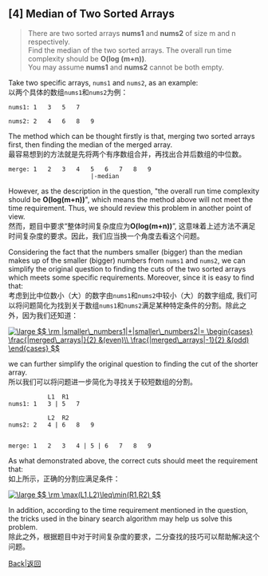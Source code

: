 ## [4] Median of Two Sorted Arrays

> There are two sorted arrays **nums1** and **nums2** of size m and n respectively.<br>
> Find the median of the two sorted arrays. The overall run time complexity should be **O(log (m+n))**.<br>
> You may assume **nums1** and **nums2** cannot be both empty.

Take two specific arrays, `nums1` and `nums2`, as an example:<br>
以两个具体的数组`nums1`和`nums2`为例：
```
nums1: 1   3   5   7

nums2: 2   4   6   8   9
```
The method which can be thought firstly is that, merging two sorted arrays first, then finding the median of the merged array. <br>
最容易想到的方法就是先将两个有序数组合并，再找出合并后数组的中位数。
```
merge: 1   2   3   4   5   6   7   8   9
                       |-median
```
However, as the description in the question, "the overall run time complexity should be **O(log(m+n))**", which means the method above will not meet the time requirement. Thus, we should review this problem in another point of view.<br>
然而，题目中要求“整体时间复杂度应为**O(log(m+n))**”, 这意味着上述方法不满足时间复杂度的要求。因此，我们应当换一个角度去看这个问题。

Considering the fact that the numbers smaller (bigger) than the median makes up of the smaller (bigger) numbers from `nums1` and `nums2`, we can simplify the original question to finding the cuts of the two sorted arrays which meets some specific requirements. Moreover, since it is easy to find that:<br>
考虑到比中位数小（大）的数字由`nums1`和`nums2`中较小（大）的数字组成, 我们可以将问题简化为找到关于数组`nums1`和`nums2`满足某种特定条件的分割。除此之外，因为我们还知道：

<a href="https://www.codecogs.com/eqnedit.php?latex=\inline&space;\bg_white&space;\large&space;$$&space;\rm&space;|smaller\_numbers1|&plus;|smaller\_numbers2|=&space;\begin{cases}&space;\frac{|merged\_arrays|}{2}&space;&(even)\\&space;\frac{|merged\_arrays|-1}{2}&space;&(odd)&space;\end{cases}&space;$$" target="_blank"><img src="https://latex.codecogs.com/svg.latex?\inline&space;\bg_white&space;\large&space;$$&space;\rm&space;|smaller\_numbers1|&plus;|smaller\_numbers2|=&space;\begin{cases}&space;\frac{|merged\_arrays|}{2}&space;&(even)\\&space;\frac{|merged\_arrays|-1}{2}&space;&(odd)&space;\end{cases}&space;$$" title="\large $$ \rm |smaller\_numbers1|+|smaller\_numbers2|= \begin{cases} \frac{|merged\_arrays|}{2} &(even)\\ \frac{|merged\_arrays|-1}{2} &(odd) \end{cases} $$" /></a>

we can further simplify the original question to finding the cut of the shorter array.<br>
所以我们可以将问题进一步简化为寻找关于较短数组的分割。
```
           L1  R1
nums1: 1   3 | 5   7

           L2  R2
nums2: 2   4 | 6   8   9


merge: 1   2   3   4 | 5 | 6   7   8   9
```
As what demonstrated above, the correct cuts should meet the requirement that:<br>
如上所示，正确的分割应满足条件：

<a href="https://www.codecogs.com/eqnedit.php?latex=\inline&space;\bg_white&space;\large&space;$$&space;\rm&space;\max(L1,L2)\leq\min(R1,R2)&space;$$" target="_blank"><img src="https://latex.codecogs.com/svg.latex?\inline&space;\bg_white&space;\large&space;$$&space;\rm&space;\max(L1,L2)\leq\min(R1,R2)&space;$$" title="\large $$ \rm \max(L1,L2)\leq\min(R1,R2) $$" /></a>

In addition, according to the time requirement mentioned in the question, the tricks used in the binary search algorithm may help us solve this problem.<br>
除此之外，根据题目中对于时间复杂度的要求，二分查找的技巧可以帮助解决这个问题。

[Back|返回](https://github.com/AmazingBob/leetcode)